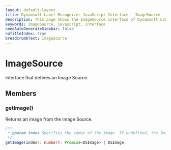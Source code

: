 ```yaml
---
layout: default-layout
title: Dynamsoft Label Recognizer JavaScript Interface - ImageSource
description: This page shows the ImageSource interface of Dynamsoft Label Recognizer for JavaScript.
keywords: ImageSource, javascript, interface
needAutoGenerateSidebar: false
noTitleIndex: true
breadcrumbText: ImageSource
---
```


# ImageSource

Interface that defines an Image Source.

## Members

### getImage()

Returns an image from the Image Source.

```typescript
/**
 * @param index Specifies the index of the image. If undefined, the Image Source will determine which image to return.
 */ 
getImage(index?: number): Promise<DSImage> | DSImage;
```
